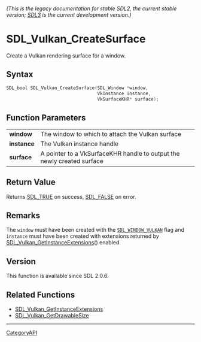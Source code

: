 ###### (This is the legacy documentation for stable SDL2, the current stable version; [SDL3](https://wiki.libsdl.org/SDL3/) is the current development version.)
# SDL_Vulkan_CreateSurface

Create a Vulkan rendering surface for a window.

## Syntax

```c
SDL_bool SDL_Vulkan_CreateSurface(SDL_Window *window,
                                  VkInstance instance,
                                  VkSurfaceKHR* surface);

```

## Function Parameters

|                  |                                                                        |
| ---------------- | ---------------------------------------------------------------------- |
| **window**       | The window to which to attach the Vulkan surface                       |
| **instance**     | The Vulkan instance handle                                             |
| **surface**      | A pointer to a VkSurfaceKHR handle to output the newly created surface |

## Return Value

Returns [SDL_TRUE](SDL_TRUE.md) on success, [SDL_FALSE](SDL_FALSE.md) on error.

## Remarks

The `window` must have been created with the
[`SDL_WINDOW_VULKAN`](SDL_WINDOW_VULKAN) flag and `instance` must have been
created with extensions returned by
[SDL_Vulkan_GetInstanceExtensions](SDL_Vulkan_GetInstanceExtensions.md)()
enabled.

## Version

This function is available since SDL 2.0.6.

## Related Functions

* [SDL_Vulkan_GetInstanceExtensions](SDL_Vulkan_GetInstanceExtensions.md)
* [SDL_Vulkan_GetDrawableSize](SDL_Vulkan_GetDrawableSize.md)

----
[CategoryAPI](CategoryAPI.md)
